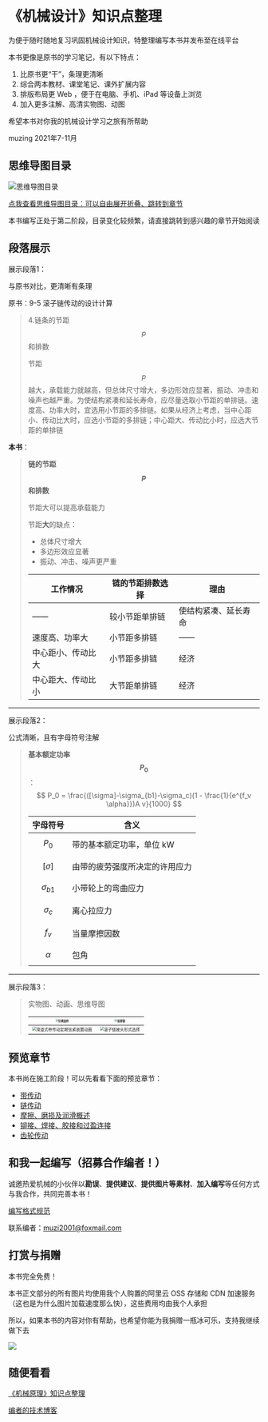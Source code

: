 # 《机械设计》知识点整理

为便于随时随地复习巩固机械设计知识，特整理编写本书并发布至在线平台

本书更像是原书的学习笔记，有以下特点：

1. 比原书更“干”，条理更清晰
2. 综合两本教材、课堂笔记、课外扩展内容
3. 排版布局更 Web ，便于在电脑、手机、iPad 等设备上浏览
4. 加入更多注解、高清实物图、动图

希望本书对你我的机械设计学习之旅有所帮助

muzing
2021年7-11月

## 思维导图目录

![思维导图目录](http://processon.com/chart_image/6108b7d60e3e74368fc55118.png)

[点我查看思维导图目录：可以自由展开折叠、跳转到章节](https://www.processon.com/view/link/6108bbf10e3e74368fc5622a)

本书编写正处于第二阶段，目录变化较频繁，请直接跳转到感兴趣的章节开始阅读

## 段落展示

展示段落1：

与原书对比，更清晰有条理

原书：9-5 滚子链传动的设计计算

> 4.链条的节距 $$p$$ 和排数
>
> 节距 $$p$$ 越大，承载能力就越高，但总体尺寸增大，多边形效应显著，振动、冲击和噪声也越严重。为使结构紧凑和延长寿命，应尽量选取小节距的单排链。速度高、功率大时，宜选用小节距的多排链。如果从经济上考虑，当中心距小、传动比大时，应选小节距的多排链；中心距大、传动比小时，应选大节距的单排链

**本书**：

> **链的节距 $$p$$ 和排数**
>
> 节距大可以提高承载能力
>
> 节距**大**的缺点：
>
> - 总体尺寸增大
> - 多边形效应显著
> - 振动、冲击、噪声更严重
>
> | 工作情况           | 链的节距排数选择 | 理由                 |
> | ------------------ | ---------------- | -------------------- |
> | ——                 | 较小节距单排链   | 使结构紧凑、延长寿命 |
> | 速度高、功率大     | 小节距多排链     | ——                   |
> | 中心距小、传动比大 | 小节距多排链     | 经济                 |
> | 中心距大、传动比小 | 大节距单排链     | 经济                 |

-----

展示段落2：

公式清晰，且有字母符号注解

> **基本额定功率 $$P_0$$**：
> $$
> P_0 = \frac{([\sigma]-\sigma_{b1}-\sigma_c)(1 - \frac{1}{e^{f_v \alpha}})A v}{1000}
> $$
>
> | 字母符号        | 含义                           |
> | --------------- | ------------------------------ |
> | $$P_0$$         | 带的基本额定功率，单位 kW      |
> | $$[\sigma]$$    | 由带的疲劳强度所决定的许用应力 |
> | $$\sigma_{b1}$$ | 小带轮上的弯曲应力             |
> | $$\sigma_c$$    | 离心拉应力                     |
> | $$f_v$$         | 当量摩擦因数                   |
> | $$\alpha$$      | 包角                           |

-----

展示段落3：

> 实物图、动画、思维导图
> 
> | <img src="https://oss.muzing.top/image/domm_针阀油杯.jpg" alt="针阀油杯" style="zoom:33%;" /> | <img src="https://oss.muzing.top/image/domm_双排链.jpg" alt="双排链" style="zoom:33%;" /> |
> | ------------------------------------------------------------ | ------------------------------------------------------------ |
> | <img src="https://oss.muzing.top/image/domm_滑道式带传动定期张紧装置动画.gif" alt="滑道式带传动定期张紧装置动画" style="zoom:50%;" /> | <img src="https://oss.muzing.top/image/domm_滚子链接头形式选择.png" alt="滚子链接头形式选择" style="zoom:50%;" /> |

## 预览章节

本书尚在施工阶段！可以先看看下面的预览章节：

- [带传动](https://domm.muzing.top/chapter_08)
- [链传动](https://domm.muzing.top/chapter_09)
- [摩擦、磨损及润滑概述](https://domm.muzing.top/chapter_04)
- [铆接、焊接、胶接和过盈连接](https://domm.muzing.top/chapter_07)
- [齿轮传动](https://domm.muzing.top/chapter_10)

## 和我一起编写（招募合作编者！）

诚邀热爱机械的小伙伴以**勘误**、**提供建议**、**提供图片等素材**、**加入编写**等任何方式与我合作，共同完善本书！

[编写格式规范](https://domm.muzing.top/specification_21)

联系编者：<muzi2001@foxmail.com>

## 打赏与捐赠

本书完全免费！

本书正文部分的所有图片均使用我个人购置的阿里云 OSS 存储和 CDN 加速服务（这也是为什么图片加载速度那么快），这些费用均由我个人承担

所以，如果本书的内容对你有帮助，也希望你能为我捐赠一瓶冰可乐，支持我继续做下去​

![](https://oss.muzing.top/image/muzing微信收款码.png)

## 随便看看

[《机械原理》知识点整理](https://tomm.muzing.top)

[编者的技术博客](https://muzing.top)
